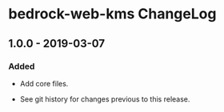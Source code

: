 # bedrock-web-kms ChangeLog

## 1.0.0 - 2019-03-07

### Added
- Add core files.

- See git history for changes previous to this release.

